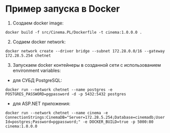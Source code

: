 # Пример запуска в Docker

1. Создаем docker image:
```
docker build -f src/Cinema.PL/Dockerfile -t cinema:1.0.0.0 .
```

2. Содаем docker network:
```
docker network create --driver bridge --subnet 172.28.0.0/16 --gateway 172.28.5.254 chetnet
```

3. Запускаем docker контейнеры в созданной сети с использованием environment variables:

- для СУБД PostgreSQL:
```
docker run --network chetnet --name postgres -e POSTGRES_PASSWORD=pgpassword -d -p 5432:5432 postgres
```

- для ASP.NET приложения:
```
docker run --network chetnet --name cinema -e ConnectionStrings:CinemaDB="Server=172.28.5.254;Database=cinemadb;User Id=postgres;Password=pgpassword;" -e DOCKER_BUILD=true -p 5000:80 cinema:1.0.0.0
```